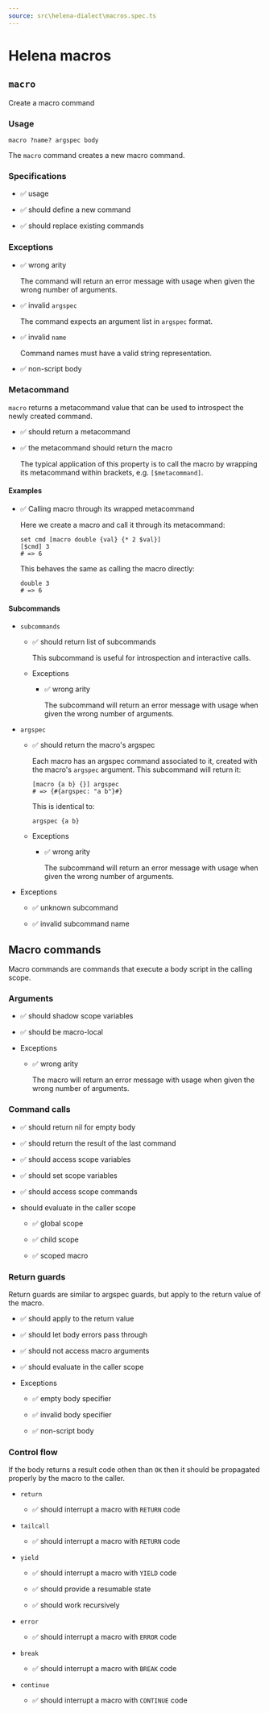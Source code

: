 ```yaml
---
source: src\helena-dialect\macros.spec.ts
---
```

# Helena macros

## `macro`

Create a macro command

### Usage

```lna
macro ?name? argspec body
```

The `macro` command creates a new macro command.

### Specifications

- ✅ usage

- ✅ should define a new command 

- ✅ should replace existing commands

### Exceptions

- ✅ wrong arity

  The command will return an error message with usage when given the
  wrong number of arguments.

- ✅ invalid `argspec`

  The command expects an argument list in `argspec` format.

- ✅ invalid `name`

  Command names must have a valid string representation.

- ✅ non-script body

### Metacommand

`macro` returns a metacommand value that can be used to introspect
the newly created command.

- ✅ should return a metacommand

- ✅ the metacommand should return the macro

  The typical application of this property is to call the macro by
  wrapping its metacommand within brackets, e.g. `[$metacommand]`.

#### Examples

- ✅ Calling macro through its wrapped metacommand

  Here we create a macro and call it through its metacommand:

  ```lna
  set cmd [macro double {val} {* 2 $val}]
  [$cmd] 3
  # => 6
  ```

  This behaves the same as calling the macro directly:

  ```lna
  double 3
  # => 6
  ```

#### Subcommands

- `subcommands`

  - ✅ should return list of subcommands

    This subcommand is useful for introspection and interactive
    calls.

  - Exceptions

    - ✅ wrong arity

      The subcommand will return an error message with usage when
      given the wrong number of arguments.

- `argspec`

  - ✅ should return the macro's argspec

    Each macro has an argspec command associated to it, created
    with the macro's `argspec` argument. This subcommand will
    return it:

    ```lna
    [macro {a b} {}] argspec
    # => {#{argspec: "a b"}#}
    ```

    This is identical to:

    ```lna
    argspec {a b}
    ```

  - Exceptions

    - ✅ wrong arity

      The subcommand will return an error message with usage when
      given the wrong number of arguments.

- Exceptions

  - ✅ unknown subcommand

  - ✅ invalid subcommand name

## Macro commands

Macro commands are commands that execute a body script in the calling
scope.

### Arguments

- ✅ should shadow scope variables

- ✅ should be macro-local

- Exceptions

  - ✅ wrong arity

    The macro will return an error message with usage when given the
    wrong number of arguments.

### Command calls

- ✅ should return nil for empty body

- ✅ should return the result of the last command

- ✅ should access scope variables

- ✅ should set scope variables

- ✅ should access scope commands

- should evaluate in the caller scope

  - ✅ global scope

  - ✅ child scope

  - ✅ scoped macro

### Return guards

Return guards are similar to argspec guards, but apply to the
return value of the macro.

- ✅ should apply to the return value

- ✅ should let body errors pass through

- ✅ should not access macro arguments

- ✅ should evaluate in the caller scope

- Exceptions

  - ✅ empty body specifier

  - ✅ invalid body specifier

  - ✅ non-script body

### Control flow

If the body returns a result code othen than `OK` then it should be
propagated properly by the macro to the caller.

- `return`

  - ✅ should interrupt a macro with `RETURN` code

- `tailcall`

  - ✅ should interrupt a macro with `RETURN` code

- `yield`

  - ✅ should interrupt a macro with `YIELD` code

  - ✅ should provide a resumable state

  - ✅ should work recursively

- `error`

  - ✅ should interrupt a macro with `ERROR` code

- `break`

  - ✅ should interrupt a macro with `BREAK` code

- `continue`

  - ✅ should interrupt a macro with `CONTINUE` code

